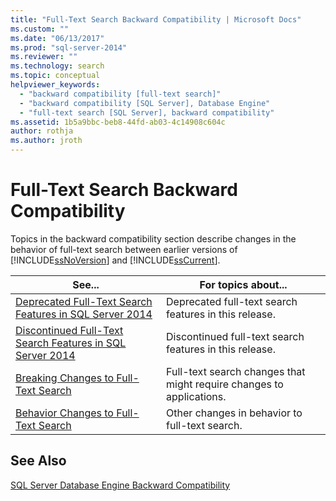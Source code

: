 ```yaml
---
title: "Full-Text Search Backward Compatibility | Microsoft Docs"
ms.custom: ""
ms.date: "06/13/2017"
ms.prod: "sql-server-2014"
ms.reviewer: ""
ms.technology: search
ms.topic: conceptual
helpviewer_keywords: 
  - "backward compatibility [full-text search]"
  - "backward compatibility [SQL Server], Database Engine"
  - "full-text search [SQL Server], backward compatibility"
ms.assetid: 1b5a9bbc-beb8-44fd-ab03-4c14908c604c
author: rothja
ms.author: jroth
---
```

# Full-Text Search Backward Compatibility
  Topics in the backward compatibility section describe changes in the behavior of full-text search between earlier versions of [!INCLUDE[ssNoVersion](../includes/ssnoversion-md.md)] and [!INCLUDE[ssCurrent](../includes/sscurrent-md.md)].  
  
|See...|For topics about...|  
|----------|-----------------------|  
|[Deprecated Full-Text Search Features in SQL Server 2014](../relational-databases/search/deprecated-full-text-search-features-in-sql-server-2016.md)|Deprecated full-text search features in this release.|  
|[Discontinued Full-Text Search Features in SQL Server 2014](../../2014/database-engine/discontinued-full-text-search-features-in-sql-server-2014.md)|Discontinued full-text search features in this release.|  
|[Breaking Changes to Full-Text Search](breaking-changes-to-full-text-search.md)|Full-text search changes that might require changes to applications.|  
|[Behavior Changes to Full-Text Search](../../2014/database-engine/behavior-changes-to-full-text-search.md)|Other changes in behavior to full-text search.|  
  
## See Also  
 [SQL Server Database Engine Backward Compatibility](sql-server-database-engine-backward-compatibility.md)  
  
  
